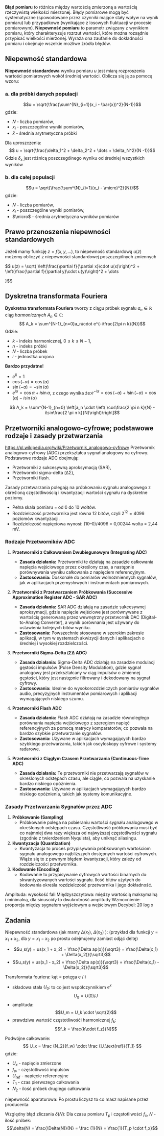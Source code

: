 **Błąd pomiaru** to różnica między wartością zmierzoną a wartością rzeczywistą wielkości mierzonej. Błędy pomiarowe mogą być systematyczne (spowodowane przez czynniki mające stały wpływ na wynik pomiaru) lub przypadkowe (wynikające z losowych fluktuacji w procesie pomiarowym).
 **Niepewność pomiaru** to parametr związany z wynikiem pomiaru, który charakteryzuje rozrzut wartości, które można rozsądnie przypisać wielkości mierzonej. Wyraża ona zaufanie do dokładności pomiaru i obejmuje wszelkie możliwe źródła błędów.


## Niepewność standardowa

**Niepewność standardowa** wyniku pomiaru $u$ jest miarą rozproszenia wartości pomiarowych wokół średniej wartości. Oblicza się ją za pomocą wzoru:
### a. dla próbki danych populacji 
$$u = \sqrt{\frac{\sum^{N}_{i=1}(x_i - \bar{x})^2}{N-1}}$$
gdzie:
- $N$ - liczba pomiarów,
- $x_i$ - poszczególne wyniki pomiarów,
- $\bar{x}$ - średnia arytmetyczna próbki

Dla uproszczenia:
$$ u = \sqrt{\frac{\delta_1^2 + \delta_2^2 + \dots + \delta_N^2}{N -1}}$$
Gdzie $\delta_{x}$ jest różnicą poszczególnego wyniku od średniej wszystkich wyników


### b. dla całej populacji
$$u = \sqrt{\frac{\sum^{N}_{i=1}(x_i - \micro)^2}{N}}$$
gdzie:
- $N$ - liczba pomiarów,
- $x_i$ - poszczególne wyniki pomiarów,
- $\micro$ - średnia arytmetyczna wyników pomiarów

## Prawo przenoszenia niepewności standardowych

Jeżeli mamy funkcję $z = f(x,y,\dots)$, to niepewność standardową $u(z)$ możemy obliczyć z niepewności standardowej poszczególnych zmiennych

$$ u(z) = \sqrt{
\left(\frac{\partial f}{\partial x}\cdot u(x)\right)^2 + \left(\frac{\partial f}{\partial y}\cdot u(y)\right)^2 + \dots

}$$ 
## Dyskretna transformata Fouriera

**Dyskretna transformata Fouriera** tworzy z ciągu próbek sygnału $a_n \in \mathbb{R}$ ciąg *harmonicznych* $A_n \in \mathbb{C}$: 
$$
A_k = \sum^{N-1}_{n=0}a_n\cdot e^{-i\frac{2\pi n k}{N}}$$
	Gdzie:
 - $k$ - indeks harmonicznej, $0 \le k \le N-1$,
 - $n$ - indeks próbki
 - $N$ - liczba próbek
 - $i$ - jednostka urojona
 
**Bardzo przydatne!** 
- $e^0 = 1$
- $\cos(-\alpha) = \cos(\alpha)$
- $\sin(-\alpha) = -\sin(\alpha)$
- $e^{i\alpha} = \cos\alpha + i \sin\alpha$, z czego wynika że:$e^{-i\alpha} = \cos(-\alpha) + i\sin(-\alpha) = \cos(\alpha) - i \sin(\alpha)$

$$ A_k = \sum^{N-1}_{n=0} \left[a_n \cdot \left( \cos\frac{2 \pi n k}{N} - i\sin\frac{2 \pi n k}{N}\right)\right]$$
## Przetworniki analogowo-cyfrowe; podstawowe rodzaje i zasady przetwarzania


https://pl.wikipedia.org/wiki/Przetwornik_analogowo-cyfrowy
Przetwornik analogowo-cyfrowy (ADC) przekształca sygnał analogowy na cyfrowy. Podstawowe rodzaje ADC obejmują:

- Przetworniki z sukcesywną aproksymacją (SAR),
- Przetworniki sigma-delta (ΔΣ),
- Przetworniki flash.

Zasady przetwarzania polegają na próbkowaniu sygnału analogowego z określoną częstotliwością i kwantyzacji wartości sygnału na dyskretne poziomy.

- Pełna skala pomiaru = od 0 do 10 woltów.
- Rozdzielczość przetwornika jest równa 12 bitów, czyli $2^{12} = 4096$ poziomów kwantyzacji.
- Rozdzielczość napięciowa wynosi: (10–0)/4096 = 0,00244 wolta = 2,44 mV.

### Rodzaje Przetworników ADC

1. **Przetworniki z Całkowaniem Dwubiegunowym (Integrating ADC)**
    
    - **Zasada działania:** Przetworniki te działają na zasadzie całkowania napięcia wejściowego przez określony czas, a następnie porównywania wyniku całkowania z napięciem referencyjnym.
    - **Zastosowania:** Doskonałe do pomiarów wolnozmiennych sygnałów, jak w aplikacjach przemysłowych i instrumentach pomiarowych.
2. **Przetworniki z Przetwarzaniem Próbkowania (Successive Approximation Register ADC - SAR ADC)**
    
    - **Zasada działania:** SAR ADC działają na zasadzie sukcesywnej aproksymacji, gdzie napięcie wejściowe jest porównywane z wartością generowaną przez wewnętrzny przetwornik DAC (Digital-to-Analog Converter), a wynik porównania jest używany do ustawienia kolejnych bitów wyniku.
    - **Zastosowania:** Powszechnie stosowane w szerokim zakresie aplikacji, w tym w systemach akwizycji danych i aplikacjach o średniej i wysokiej rozdzielczości.
3. **Przetworniki Sigma-Delta (ΣΔ ADC)**
    
    - **Zasada działania:** Sigma-Delta ADC działają na zasadzie modulacji gęstości impulsów (Pulse Density Modulation), gdzie sygnał analogowy jest przekształcany w ciąg impulsów o zmiennej gęstości, który jest następnie filtrowany i dekodowany na sygnał cyfrowy.
    - **Zastosowania:** Idealne do wysokorozdzielczych pomiarów sygnałów audio, precyzyjnych instrumentów pomiarowych i aplikacji wymagających niskiego szumu.
4. **Przetworniki Flash ADC**
    
    - **Zasada działania:** Flash ADC działają na zasadzie równoległego porównania napięcia wejściowego z szeregiem napięć referencyjnych za pomocą matrycy komparatorów, co pozwala na bardzo szybkie przetwarzanie sygnałów.
    - **Zastosowania:** Używane w aplikacjach wymagających bardzo szybkiego przetwarzania, takich jak oscyloskopy cyfrowe i systemy radarowe.
5. **Przetworniki z Ciągłym Czasem Przetwarzania (Continuous-Time ADC)**
    
    - **Zasada działania:** Te przetworniki nie przetwarzają sygnałów w określonych odstępach czasu, ale ciągle, co pozwala na uzyskanie bardzo niskiego opóźnienia.
    - **Zastosowania:** Używane w aplikacjach wymagających bardzo niskiego opóźnienia, takich jak systemy komunikacyjne.

### Zasady Przetwarzania Sygnałów przez ADC

1. **Próbkowanie (Sampling)**
    - Próbkowanie polega na pobieraniu wartości sygnału analogowego w określonych odstępach czasu. Częstotliwość próbkowania musi być co najmniej dwa razy większa od najwyższej częstotliwości sygnału (zgodnie z twierdzeniem Nyquista), aby uniknąć aliasingu.
2. **Kwantyzacja (Quantization)**
    - Kwantyzacja to proces przypisywania próbkowanym wartościom sygnału analogowego najbliższych dostępnych wartości cyfrowych. Wiąże się to z pewnym błędem kwantyzacji, który zależy od rozdzielczości przetwornika.
3. **Kodowanie (Encoding)**
    - Kodowanie to przypisywanie cyfrowych wartości binarnych do skwantyzowanych wartości sygnału. Ilość bitów użytych do kodowania określa rozdzielczość przetwornika i jego dokładność.



Amplituda: wysokość fali
Międzyszczytowa: między wartością maksymalną i minimalną, dla sinusoidy to dwukrotność amplitudy
Wzmocnienie: proporcja między sygnałem wyjściowym a wejściowym
Decybel:  20 log x


## Zadania 

Niepewność standardowa (jak mamy $\Delta(x_1)$, $\Delta(x_2)$ ):
(przykład dla funkcji $y = x_1 + x_2$, dla $y = x_1 - x_2$ po prostu odejmujemy zamiast odjąć deltę)
- $$u_s(y) = us(x_1 + x_2) = \frac{\Delta ap(x)}{\sqrt3} = \frac{\Delta(x_1) + \Delta(x_2)}{\sqrt3}$$
- $$u_s(y) = us(x_1 - x_2) = \frac{\Delta ap(x)}{\sqrt3} = \frac{\Delta(x_1) - \Delta(x_2)}{\sqrt3}$$


Transformata fouriera: 
	kąt = potęga e /  i
- składowa stała $U_0$:  to co jest współczynnikiem $e^x$
$$ U_0 = U(0) / J $$
- amplituda: $$U_m = U_k \cdot \sqrt{2}$$ 
- prawdziwa wartość częstotliwośći harmonicznej $f_k$: $$f_k = \frac{k\cdot f_z}{N}$$


Podwójne całkowanie:
$$ U_x = \frac {N_2}{f_w} \cdot \frac {U_\text{ref}}{T_1}  $$
gdzie: 
- $U_x$ - napięcie zmierzone
- $f_w$ - częstotliwość impulsów
- $U_\text{ref}$ - napięcie referencyjne
- $T_1$ - czas pierwszego całkowania
- $N_2$ - ilość próbek drugiego całkowania



niepewność aparaturowa:
Po prostu liczysz to co masz napisane przez producenta

Względny błąd zliczania $\delta(N)$:
Dla czasu pomiaru $T_p$ i częstotliwości $f_x$, $N$ - ilość próbek:
$$\delta(N) = \frac{\Delta(N)}{N} = \frac {1}{N} = \frac{1}{T_p \cdot f_x}$$

